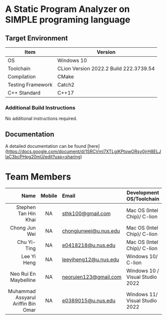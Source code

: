 # A Static Program Analyzer on SIMPLE programing language

## Target Environment

Item | Version | 
-|-
OS | Windows 10
Toolchain | CLion Version 2022.2 Build 222.3739.54
Compilation | CMake
Testing Framework | Catch2
C++ Standard | C++17

### Additional Build Instructions

No additional instructions required.

## Documentation

A detailed documentation can be found [here] (https://docs.google.com/document/d/1SRCVml7XTLgjKPtqwORsy0jrH8ELJlaC3bcPHpg20mU/edit?usp=sharing)

# Team Members

|                               Name | Mobile | Email                 | Development OS/Toolchain    |
| ---------------------------------: | :----: | :-------------------- | --------------------------- |
|               Stephen Tan Hin Khai |   NA   | sthk100@gmail.com     | Mac OS (Intel Chip)/ C-lion |
|                      Chong Jun Wei |   NA   | chongjunwei@u.nus.edu | Mac OS (Intel Chip)/ C-lion |
|                        Chu Yi-Ting |   NA   | e0418218@u.nus.edu    | Mac OS (Intel Chip)/ C-lion |
|                        Lee Yi Heng |   NA   | leeyiheng12@u.nus.edu | Windows 10/ C-lion          |
|              Neo Rui En Maybelline |   NA   | neoruien123@gmail.com | Windows 10 / Visual Studio 2022 |
| Muhammad Assyarul Ariffin Bin Omar |   NA   | e0389015@u.nus.edu    | Windows 11/ Visual Studio 2022|


